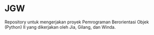 # JGW
Repository untuk mengerjakan proyek Pemrograman Berorientasi Objek (Python) II yang dikerjakan oleh Jia, Gilang, dan Winda.

